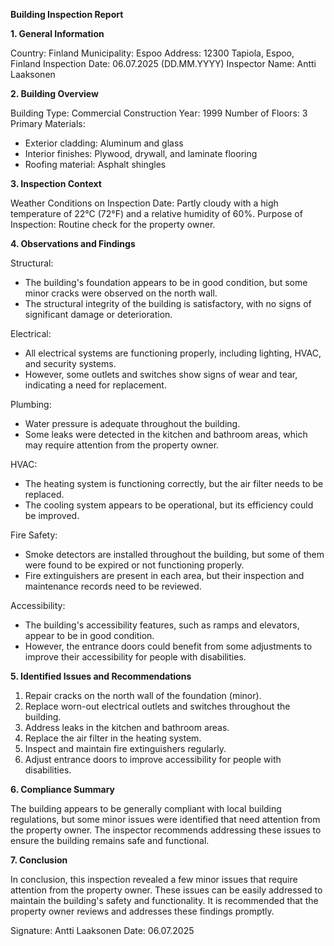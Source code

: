 **Building Inspection Report**

**1. General Information**

Country: Finland
Municipality: Espoo
Address: 12300 Tapiola, Espoo, Finland
Inspection Date: 06.07.2025 (DD.MM.YYYY)
Inspector Name: Antti Laaksonen

**2. Building Overview**

Building Type: Commercial
Construction Year: 1999
Number of Floors: 3
Primary Materials:
- Exterior cladding: Aluminum and glass
- Interior finishes: Plywood, drywall, and laminate flooring
- Roofing material: Asphalt shingles

**3. Inspection Context**

Weather Conditions on Inspection Date: Partly cloudy with a high temperature of 22°C (72°F) and a relative humidity of 60%.
Purpose of Inspection: Routine check for the property owner.

**4. Observations and Findings**

Structural:
- The building's foundation appears to be in good condition, but some minor cracks were observed on the north wall.
- The structural integrity of the building is satisfactory, with no signs of significant damage or deterioration.

Electrical:
- All electrical systems are functioning properly, including lighting, HVAC, and security systems.
- However, some outlets and switches show signs of wear and tear, indicating a need for replacement.

Plumbing:
- Water pressure is adequate throughout the building.
- Some leaks were detected in the kitchen and bathroom areas, which may require attention from the property owner.

HVAC:
- The heating system is functioning correctly, but the air filter needs to be replaced.
- The cooling system appears to be operational, but its efficiency could be improved.

Fire Safety:
- Smoke detectors are installed throughout the building, but some of them were found to be expired or not functioning properly.
- Fire extinguishers are present in each area, but their inspection and maintenance records need to be reviewed.

Accessibility:
- The building's accessibility features, such as ramps and elevators, appear to be in good condition.
- However, the entrance doors could benefit from some adjustments to improve their accessibility for people with disabilities.

**5. Identified Issues and Recommendations**

1. Repair cracks on the north wall of the foundation (minor).
2. Replace worn-out electrical outlets and switches throughout the building.
3. Address leaks in the kitchen and bathroom areas.
4. Replace the air filter in the heating system.
5. Inspect and maintain fire extinguishers regularly.
6. Adjust entrance doors to improve accessibility for people with disabilities.

**6. Compliance Summary**

The building appears to be generally compliant with local building regulations, but some minor issues were identified that need attention from the property owner. The inspector recommends addressing these issues to ensure the building remains safe and functional.

**7. Conclusion**

In conclusion, this inspection revealed a few minor issues that require attention from the property owner. These issues can be easily addressed to maintain the building's safety and functionality. It is recommended that the property owner reviews and addresses these findings promptly.

Signature: Antti Laaksonen
Date: 06.07.2025
